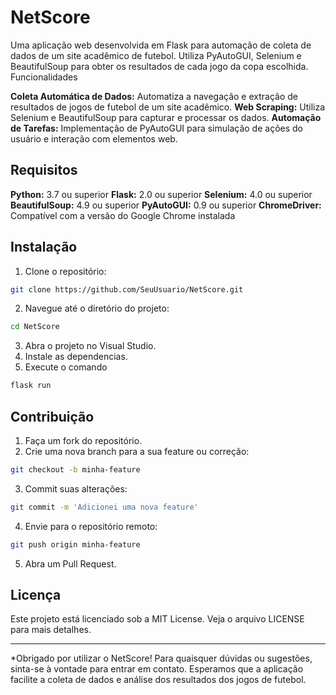 # NetScore

Uma aplicação web desenvolvida em Flask para automação de coleta de dados de um site acadêmico de futebol. Utiliza PyAutoGUI, Selenium e BeautifulSoup para obter os resultados de cada jogo da copa escolhida.
Funcionalidades

**Coleta Automática de Dados:** Automatiza a navegação e extração de resultados de jogos de futebol de um site acadêmico.
**Web Scraping:** Utiliza Selenium e BeautifulSoup para capturar e processar os dados.
**Automação de Tarefas:** Implementação de PyAutoGUI para simulação de ações do usuário e interação com elementos web.

## Requisitos

**Python:** 3.7 ou superior
**Flask:** 2.0 ou superior
**Selenium:** 4.0 ou superior
**BeautifulSoup:** 4.9 ou superior
**PyAutoGUI:** 0.9 ou superior
**ChromeDriver:** Compatível com a versão do Google Chrome instalada

## Instalação

1. Clone o repositório:
  ```bash
  git clone https://github.com/SeuUsuario/NetScore.git
  ```
2. Navegue até o diretório do projeto:
  ```bash
  cd NetScore
  ```
3. Abra o projeto no Visual Studio.
4. Instale as dependencias.
5. Execute o comando
  ```bash
  flask run
  ```

## Contribuição

1. Faça um fork do repositório.
2. Crie uma nova branch para a sua feature ou correção:
  ```bash
  git checkout -b minha-feature
  ```
3. Commit suas alterações:
  ```bash
  git commit -m 'Adicionei uma nova feature'
  ```
4. Envie para o repositório remoto:
  ```bash
  git push origin minha-feature
  ```
5. Abra um Pull Request.

## Licença

Este projeto está licenciado sob a MIT License. Veja o arquivo LICENSE para mais detalhes.

---

*Obrigado por utilizar o NetScore! Para quaisquer dúvidas ou sugestões, sinta-se à vontade para entrar em contato. Esperamos que a aplicação facilite a coleta de dados e análise dos resultados dos jogos de futebol.
